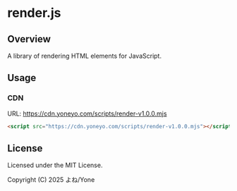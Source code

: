 # render.js

## Overview

A library of rendering HTML elements for JavaScript.

## Usage

### CDN

URL: https://cdn.yoneyo.com/scripts/render-v1.0.0.mjs

```html
<script src="https://cdn.yoneyo.com/scripts/render-v1.0.0.mjs"></script>
```

## License

Licensed under the MIT License.

Copyright (C) 2025 よね/Yone
